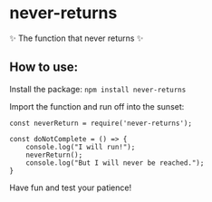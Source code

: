# never-returns

✨ The function that never returns ✨


## How to use:
Install the package: ```npm install never-returns```

Import the function and run off into the sunset:
```
const neverReturn = require('never-returns');

const doNotComplete = () => {
    console.log("I will run!");
    neverReturn();
    console.log("But I will never be reached.");
}
```

Have fun and test your patience!